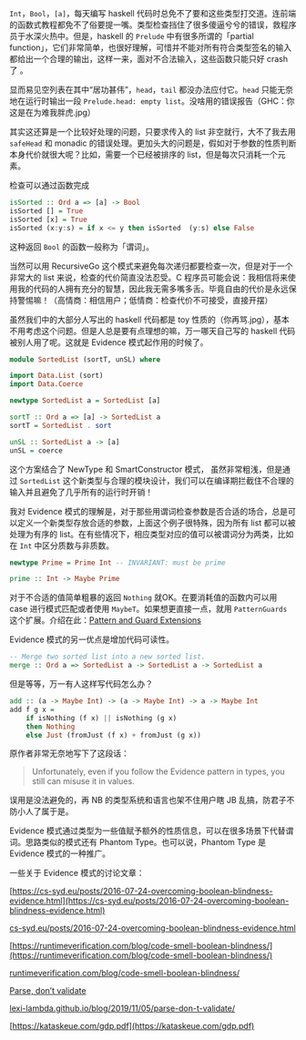 `Int`，`Bool`，`[a]`，每天编写 haskell 代码时总免不了要和这些类型打交道。连前端的函数式教程都免不了俗要提一嘴。类型检查挡住了很多傻逼兮兮的错误，救程序员于水深火热中。但是，haskell 的 `Prelude` 中有很多所谓的「partial function」，它们非常简单，也很好理解，可惜并不能对所有符合类型签名的输入都给出一个合理的输出，这样一来，面对不合法输入，这些函数只能只好 crash 了 。

显而易见空列表在其中“居功甚伟”，`head`，`tail` 都没办法应付它。`head` 只能无奈地在运行时输出一段 `Prelude.head: empty list`。没啥用的错误报告（GHC：你这是在为难我胖虎.jpg）

其实这还算是一个比较好处理的问题，只要求传入的 list 非空就行，大不了我去用 `safeHead` 和 monadic 的错误处理。更加头大的问题是，假如对于参数的性质判断本身代价就很大呢？比如，需要一个已经被排序的 list，但是每次只消耗一个元素。

检查可以通过函数完成

```haskell
isSorted :: Ord a => [a] -> Bool
isSorted [] = True
isSorted [x] = True
isSorted (x:y:s) = if x <= y then isSorted  (y:s) else False
```

这种返回 `Bool` 的函数一般称为「谓词」。

当然可以用 RecursiveGo 这个模式来避免每次递归都要检查一次，但是对于一个非常大的 list 来说，检查的代价简直没法忍受。C 程序员可能会说：我相信将来使用我的代码的人拥有充分的智慧，因此我无需多嘴多舌。毕竟自由的代价是永远保持警惕嘛！（高情商：相信用户；低情商：检查代价不可接受，直接开摆）

虽然我们中的大部分人写出的 haskell 代码都是 toy 性质的（你再骂.jpg），基本不用考虑这个问题。但是人总是要有点理想的嘛，万一哪天自己写的 haskell 代码被别人用了呢。这就是 Evidence 模式起作用的时候了。

```haskell
module SortedList (sortT, unSL) where

import Data.List (sort)
import Data.Coerce

newtype SortedList a = SortedList [a]

sortT :: Ord a => [a] -> SortedList a
sortT = SortedList . sort

unSL :: SortedList a -> [a]
unSL = coerce
```

这个方案结合了 NewType 和 SmartConstructor 模式， 虽然非常粗浅，但是通过 `SortedList` 这个新类型与合理的模块设计，我们可以在编译期拦截住不合理的输入并且避免了几乎所有的运行时开销！

我对 Evidence 模式的理解是，对于那些用谓词检查参数是否合适的场合，总是可以定义一个新类型存放合适的参数，上面这个例子很特殊，因为所有 list 都可以被处理为有序的 list。在有些情况下，相应类型对应的值可以被谓词分为两类，比如在 `Int` 中区分质数与非质数。

```haskell
newtype Prime = Prime Int -- INVARIANT: must be prime

prime :: Int -> Maybe Prime
```

对于不合适的值简单粗暴的返回 `Nothing` 就OK。在要消耗值的函数内可以用 case 进行模式匹配或者使用 `MaybeT`。如果想更直接一点，就用 `PatternGuards` 这个扩展。介绍在此：[Pattern and Guard Extensions](https://www.schoolofhaskell.com/school/to-infinity-and-beyond/pick-of-the-week/guide-to-ghc-extensions/pattern-and-guard-extensions%23patternguards)

Evidence 模式的另一优点是增加代码可读性。

```haskell
-- Merge two sorted list into a new sorted list.
merge :: Ord a => SortedList a -> SortedList a -> SortedList a
```

但是等等，万一有人这样写代码怎么办？

```haskell
add :: (a -> Maybe Int) -> (a -> Maybe Int) -> a -> Maybe Int
add f g x =
    if isNothing (f x) || isNothing (g x)
    then Nothing
    else Just (fromJust (f x) + fromJust (g x))
```

原作者非常无奈地写下了这段话：

> Unfortunately, even if you follow the Evidence pattern in types, you still can misuse it in values.

误用是没法避免的，再 NB 的类型系统和语言也架不住用户瞎 JB 乱搞，防君子不防小人了属于是。

Evidence 模式通过类型为一些值赋予额外的性质信息，可以在很多场景下代替谓词。思路类似的模式还有 Phantom Type。也可以说，Phantom Type 是 Evidence 模式的一种推广。

一些关于 Evidence 模式的讨论文章：

[https://cs-syd.eu/posts/2016-07-24-overcoming-boolean-blindness-evidence.html](https://cs-syd.eu/posts/2016-07-24-overcoming-boolean-blindness-evidence.html)

[cs-syd.eu/posts/2016-07-24-overcoming-boolean-blindness-evidence.html](https://cs-syd.eu/posts/2016-07-24-overcoming-boolean-blindness-evidence.html)

[https://runtimeverification.com/blog/code-smell-boolean-blindness/](https://runtimeverification.com/blog/code-smell-boolean-blindness/)

[runtimeverification.com/blog/code-smell-boolean-blindness/](https://runtimeverification.com/blog/code-smell-boolean-blindness/)

[Parse, don’t validate](https://lexi-lambda.github.io/blog/2019/11/05/parse-don-t-validate/)

[lexi-lambda.github.io/blog/2019/11/05/parse-don-t-validate/](https://lexi-lambda.github.io/blog/2019/11/05/parse-don-t-validate/)

[https://kataskeue.com/gdp.pdf](https://kataskeue.com/gdp.pdf)